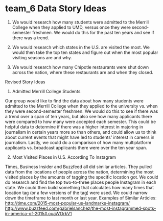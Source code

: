 # team_6 Data Story Ideas
  1. We would research how many students were admitted to the Merrill College when they applied to UMD, versus once they were second-semester freshmen. We would do this for the past ten years and see if there was a trend.
  
  2. We would research which states in the U.S. are visited the most. We would then take the top ten states and figure out when the most popular visiting seasons are and why.
  
  3. We would research how many Chipotle restaurants were shut down across the nation, where these restaurants are and when they closed. 


Revised Story Ideas

1. Admitted Merrill College Students

Our group would like to find the data about how many students were admitted to the Merrill College when they applied to the university vs. when they were second-semester freshmen. We would do this to see if there was a trend over a span of ten years, but also see how many applicants there were compared to how many were accepted each semester. This could be helpful data to determine if there was a higher interest in majoring in journalism in certain years more so than others, and could allow us to think about current events that might have led to students' interest in careers in journalism. Lastly, we could do a comparison of how many multiplatform applicants vs. broadcast applicants there were over the ten year span. 


2. Most Visited Places in U.S. According To Instagram

Times, Business Insider and Buzzfeed all did similar articles. They pulled data from the locations of people across the nation, determining the most visited places by the amounts of tagging the specific location got. We could do research and find the top two-to-three places people Instagram in each state. We could then build something that calculates how many times that location tag (or a few versions of the tag) were used. We could narrow down the timeframe to last month or last year. 
Examples of Similar Articles:
http://time.com/2015-most-popular-us-landmarks-instagram/
http://www.buzzfeed.com/gabrielsanchez/the-most-instagrammed-spots-in-america-of-2015#.ouaWOrkV1
